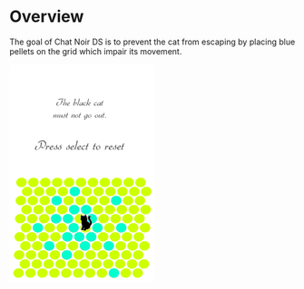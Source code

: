 # Overview

The goal of Chat Noir DS is to prevent the cat from escaping by placing blue
pellets on the grid which impair its movement.

![ScreenShot](/screen.bmp)
